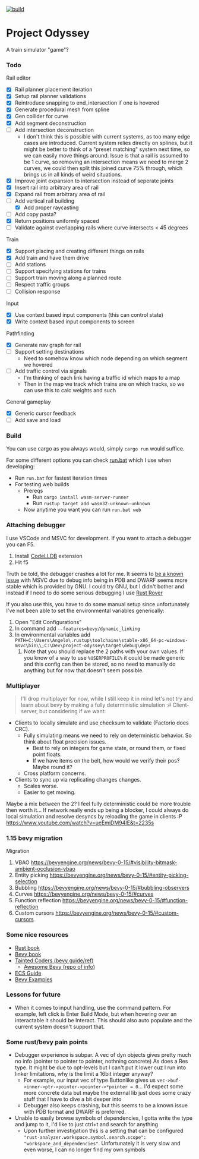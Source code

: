 [![build](https://github.com/antjowie/project-odyssey/actions/workflows/rust.yml/badge.svg)](https://github.com/antjowie/project-odyssey/actions/workflows/rust.yml)
# Project Odyssey

A train simulator "game"?

### Todo

Rail editor
- [x] Rail planner placement iteration
- [x] Setup rail planner validations
- [x] Reintroduce snapping to end_intersection if one is hovered
- [x] Generate procedural mesh from spline
- [x] Gen collider for curve
- [x] Add segment deconstruction
- [ ] Add intersection deconstruction
  - I don't think this is possible with current systems, as too many edge cases are introduced. Current system relies directly on splines, but it might be better to think of a "preset matching" system next time, so we can easily move things around.  Issue is that a rail is assumed to be 1 curve, so removing an intersection means we need to merge 2 curves, we could then split this joined curve 75% through, which brings us in all kinds of weird situations.
- [x] Improve joint expansion to intersection instead of seperate joints
- [x] Insert rail into arbitrary area of rail
- [x] Expand rail from arbitrary area of rail
- [ ] Add vertical rail building
  - [x] Add proper raycasting
- [ ] Add copy pasta? 
- [x] Return positions uniformly spaced
- [ ] Validate against overlapping rails where curve intersects < 45 degrees

Train
- [x] Support placing and creating different things on rails
- [x] Add train and have them drive
- [ ] Add stations
- [ ] Support specifying stations for trains
- [ ] Support train moving along a planned route
- [ ] Respect traffic groups
- [ ] Collision response

Input
- [x] Use context based input components (this can control state)
- [x] Write context based input components to screen

Pathfinding
- [x] Generate nav graph for rail
- [ ] Support setting destinations
  - Need to somehow know which node depending on which segment we hovered
- [ ] Add traffic control via signals
  - I'm thinking of each link having a traffic id which maps to a map
  - Then in the map we track which trains are on which tracks, so we can use this to calc weights and such

General gameplay
- [x] Generic cursor feedback
- [ ] Add save and load

### Build
You can use cargo as you always would, simply `cargo run` would suffice.

For some different options you can check [run.bat](run.bat) which I use when developing:
* Run `run.bat` for fastest iteration times
* For testing web builds 
  * Prereqs
    * Run `cargo install wasm-server-runner` 
    * Run `rustup target add wasm32-unknown-unknown`
  * Now anytime you want you can run `run.bat web`

### Attaching debugger
I use VSCode and MSVC for development. If you want to attach a debugger you can F5.
1. Install [CodeLLDB](https://marketplace.visualstudio.com/items?itemName=vadimcn.vscode-lldb) extension
2. Hit f5

Truth be told, the debugger crashes a lot for me. It seems to [be a known issue](https://github.com/vadimcn/codelldb/wiki/Windows) with MSVC due to debug info being in PDB and DWARF seems more stable which is provided by GNU. I could try GNU, but I didn't bother and instead if I need to do some serious debugging I use [Rust Rover](https://www.jetbrains.com/rust/)

If you also use this, you have to do some manual setup since unfortunately I've not been able to set the environmental variables generically:
1. Open "Edit Configurations"
2. In command add `--features=bevy/dynamic_linking` 
3. In environmental variables add `PATH=C:\Users\Angelo\.rustup\toolchains\stable-x86_64-pc-windows-msvc\bin\\;C:\Dev\project-odyssey\target\debug\deps`
   1. Note that you should replace the 2 paths with your own values. If you know of a way to use `%USERPROFILE%` it could be made generic and this config can then be stored, so no need to manually do anything but for now that doesn't seem possible.

### Multiplayer
> I'll drop multiplayer for now, while I still keep it in mind let's not try and learn about bevy by making a fully deterministic simulation :#
Client-server, but considering if we want:
* Clients to locally simulate and use checksum to validate (Factorio does CRC).
  * Fully simulating means we need to rely on deterministic behavior. So think about float precision issues.
    * Best to rely on integers for game state, or round them, or fixed point floats.
    * If we have items on the belt, how would we verify their pos? Maybe round it?
  * Cross platform concerns.
* Clients to sync up via replicating changes changes.
  * Scales worse.
  * Easier to get moving.

Maybe a mix between the 2? I feel fully deterministic could be more trouble then worth it...
If network really ends up being a blocker, I could always do local simulation and resolve desyncs by reloading the game in clients :P
https://www.youtube.com/watch?v=ueEmiDM94IE&t=2235s

### 1.15 bevy migration
Migration
1. VBAO https://bevyengine.org/news/bevy-0-15/#visibility-bitmask-ambient-occlusion-vbao
2. Entity picking https://bevyengine.org/news/bevy-0-15/#entity-picking-selection
3. Bubbling https://bevyengine.org/news/bevy-0-15/#bubbling-observers
4. Curves https://bevyengine.org/news/bevy-0-15/#curves
5. Function reflection https://bevyengine.org/news/bevy-0-15/#function-reflection
6. Custom cursors https://bevyengine.org/news/bevy-0-15/#custom-cursors

### Some nice resources
* [Rust book](https://doc.rust-lang.org/book/)
* [Bevy book](https://bevy-cheatbook.github.io/)
* [Tainted Coders (bevy guide/ref)](https://taintedcoders.com/)
  * [Awesome Bevy (repo of info)](https://github.com/nolantait/awesome-bevy)
* [ECS Guide](https://github.com/bevyengine/bevy/blob/v0.14.0/examples/ecs/ecs_guide.rs)
* [Bevy Examples](https://bevyengine.org/examples/)

### Lessons for future
* When it comes to input handling, use the command pattern. For example, left click is Enter Build Mode, but when hovering over an interactable it should be Interact. This should also auto populate and the current system doesn't support that. 

### Some rust/bevy pain points
* Debugger experience is subpar. A vec of dyn objects gives pretty much no info (pointer to pointer to pointer, nothning concrete) As does a Res type. It might be due to opt-levels but I can't put it lower cuz I run into linker limitations, why is the limit a 16bit integer anyway?
  * For example, our input vec of type Buttonlike gives us `vec->buf->inner->ptr->pointer->pointer->*pointer = 0`... I'd expect some more concrete data but maybe the external lib just does some crazy stuff that I have to dive a bit deeper into
  * Debugger also keeps crashing, but this seems to be a known issue with PDB format and DWARF is preferred.
* Unable to easily browse symbols of dependencies, I gotta write the type and jump to it, I'd like to just ctrl+t and search for anything
  * Upon further investigation this is a setting that can be configured `"rust-analyzer.workspace.symbol.search.scope": "workspace_and_dependencies"`. Unfortunately it is very slow and even worse, I can no longer find my own symbols